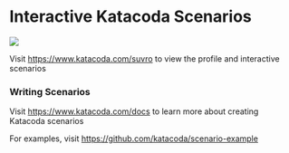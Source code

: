 # Interactive Katacoda Scenarios

[![](http://shields.katacoda.com/katacoda/suvro/count.svg)](https://www.katacoda.com/suvro "Get your profile on Katacoda.com")

Visit https://www.katacoda.com/suvro to view the profile and interactive scenarios

### Writing Scenarios
Visit https://www.katacoda.com/docs to learn more about creating Katacoda scenarios

For examples, visit https://github.com/katacoda/scenario-example

